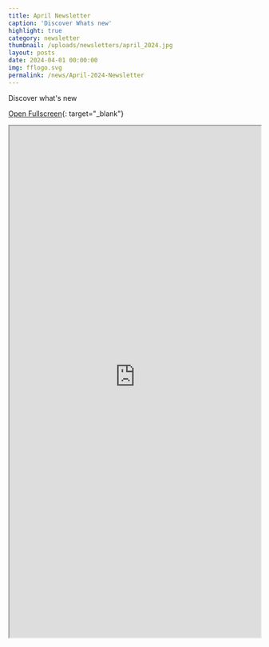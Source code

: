 ```yaml
---
title: April Newsletter
caption: 'Discover Whats new'
highlight: true
category: newsletter
thumbnail: /uploads/newsletters/april_2024.jpg
layout: posts
date: 2024-04-01 00:00:00
img: fflogo.svg
permalink: /news/April-2024-Newsletter
---
```


Discover what's new

[Open Fullscreen](https://us19.campaign-archive.com/?u=703cd11616d78536ae5d303eb&id=02e233e65e){: target="_blank"}

<iframe src="https://us19.campaign-archive.com/?u=703cd11616d78536ae5d303eb&id=02e233e65e" style="max-width: 1024px; width: 100%; margin: 0 auto; height: 1024px"></iframe>
